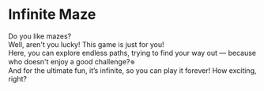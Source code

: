 # Infinite Maze

Do you like mazes?  <br>
Well, aren't you lucky! This game is just for you!  
Here, you can explore endless paths, trying to find your way out — because who doesn't enjoy a good challenge?‏𖦹<br>
And for the ultimate fun, it’s infinite, so you can play it forever! How exciting, right? 


